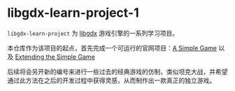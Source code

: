 # libgdx-learn-project-1

`libgdx-learn-project` 为 [libgdx](https://github.com/libgdx/libgdx) 游戏引擎的一系列学习项目。

本仓库作为该项目的起点，首先完成一个可运行的官网项目：[A Simple Game](https://libgdx.com/dev/simple_game/)
以及 [Extending the Simple Game](https://libgdx.com/dev/simple_game_extended/)

后续将会另开新的编号来进行一些过去的经典游戏的仿制，类似坦克大战，并希望通过此方法在之后的开发过程中获得灵感，从而制作出一款真正的独立游戏。
